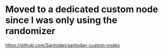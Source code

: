 # Moved to a dedicated custom node since I was only using the randomizer
https://github.com/Santodan/santodan-custom-nodes

